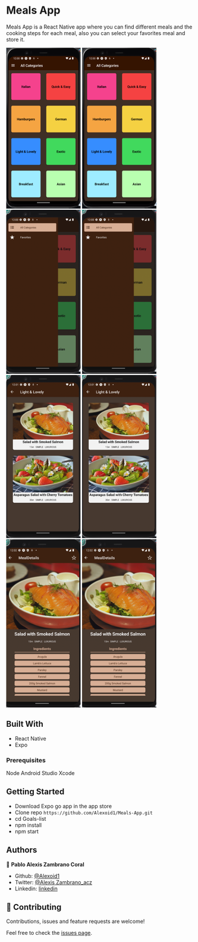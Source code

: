 # Meals App
Meals App is a React Native app where you can find different meals and the cooking steps for each meal, also you can select your favorites meal and store it.

<img src="./assets/images/Screen1.png" width="200"/> <img src="./assets/images/screen1.png" width="200"/>
<img src="./assets/images/Screen2.png" width="200"/> <img src="./assets/images/screen2.png" width="200"/>
<img src="./assets/images/Screen3.png" width="200"/> <img src="./assets/images/screen3.png" width="200"/>
<img src="./assets/images/Screen4.png" width="200"/> <img src="./assets/images/screen4.png" width="200"/>


## Built With
- React Native
- Expo


### Prerequisites
Node
Android Studio
Xcode

## Getting Started

- Download Expo go app in the app store
- Clone repo `https://github.com/Alexoid1/Meals-App.git`
- cd Goals-list
- npm install
- npm start



## Authors

👤 **Pablo Alexis Zambrano Coral**
- Github: [@Alexoid1](https://github.com/Alexoid1)
- Twitter: [@Alexis Zambrano_acz](https://twitter.com/pablo_acz)
- Linkedin: [linkedin](https://www.linkedin.com/in/alexzambranocoral/)

## 🤝 Contributing

Contributions, issues and feature requests are welcome!

Feel free to check the [issues page](https://github.com/Alexoid1/Meals-App.git).